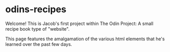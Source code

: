 # odins-recipes

Welcome! This is Jacob's first project within The Odin Project: A small recipe book type of "website".

This page features the amalgamation of the various html elements that he's learned over the past few days.
